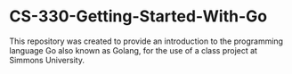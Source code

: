 # CS-330-Getting-Started-With-Go
This repository was created to provide an introduction to the programming language Go also known as Golang, for the use of a class project at Simmons University.
